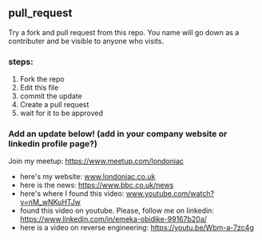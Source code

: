 ## pull_request
Try a fork and pull request from this repo. You name will go down as a contributer and be visible to anyone who visits.

### steps:
1) Fork the repo
2) Edit this file
3) commit the update
4) Create a pull request
5) wait for it to be approved

### Add an update below! (add in your company website or linkedin profile page?)

Join my meetup: https://www.meetup.com/londoniac

 * here's my website: www.londoniac.co.uk
  * here is the news: https://www.bbc.co.uk/news
  * here's where I found this video: www.youtube.com/watch?v=nM_wNKuHTJw
  * found this video on youtube. Please, follow me on linkedin: https://www.linkedin.com/in/emeka-obidike-99167b20a/
  * here is a video on reverse engineering: https://youtu.be/Wbm-a-7zc4g
